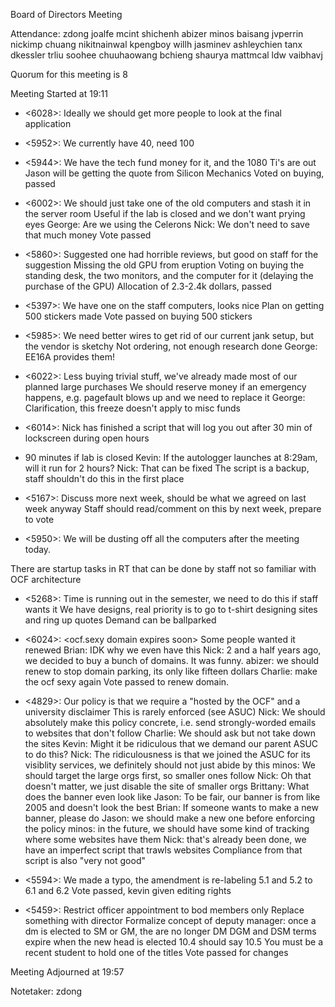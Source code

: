 Board of Directors Meeting

Attendance:
zdong
joalfe
mcint
shichenh
abizer
minos
baisang
jvperrin
nickimp
chuang
nikitnainwal
kpengboy
willh
jasminev
ashleychien
tanx
dkessler
trliu
soohee
chuuhaowang
bchieng
shaurya
mattmcal
ldw
vaibhavj

Quorum for this meeting is 8

Meeting Started at 19:11

* <6028>: <tech fund grant application>
Ideally we should get more people to look at the final application

* <5952>: <subscribe to OCF youtube channel>
We currently have 40, need 100

* <5944>: <GPU server update>
We have the tech fund money for it, and the 1080 Ti's are out
Jason will be getting the quote from Silicon Mechanics
Voted on buying, passed

* <6002>: <server room desktop>
We should just take one of the old computers and stash it in the server room
Useful if the lab is closed and we don't want prying eyes
George: Are we using the Celerons
Nick: We don't need to save that much money
Vote passed

* <5860>: <Standing desk setup>
Suggested one had horrible reviews, but good on staff for the suggestion
Missing the old GPU from eruption
Voting on buying the standing desk, the two monitors, and the computer for it (delaying the purchase of the GPU)
Allocation of 2.3-2.4k dollars, passed

* <5397>: <get laptop stickers made>
We have one on the staff computers, looks nice
Plan on getting 500 stickers made
Vote passed on buying 500 stickers

* <5985>: <Signboard cables>
We need better wires to get rid of our current jank setup, but the vendor is sketchy
Not ordering, not enough research done
George: EE16A provides them!

* <6022>: <Spending freeze>
Less buying trivial stuff, we've already made most of our planned large purchases
We should reserve money if an emergency happens, e.g. pagefault blows up and we need to replace it
George: Clarification, this freeze doesn't apply to misc funds

* <6014>: <stop locking the computers and leaving for extended times>
Nick has finished a script that will log you out after 30 min of lockscreen during open hours
+ 90 minutes if lab is closed
Kevin: If the autologger launches at 8:29am, will it run for 2 hours?
Nick: That can be fixed
The script is a backup, staff shouldn't do this in the first place

* <5167>: <refine vhost policies>
Discuss more next week, should be what we agreed on last week anyway
Staff should read/comment on this by next week, prepare to vote

* <5950>: <Kleanup Krew>
We will be dusting off all the computers after the meeting today.

There are startup tasks in RT that can be done by staff not so familiar with OCF architecture

* <5268>: <T-shirts for new staff>
Time is running out in the semester, we need to do this if staff wants it
We have designs, real priority is to go to t-shirt designing sites and ring up quotes
Demand can be ballparked

* <6024>: <ocf.sexy domain expires soon>
Some people wanted it renewed
Brian: IDK why we even have this
Nick: 2 and a half years ago, we decided to buy a bunch of domains. It was funny. 
abizer: we should renew to stop domain parking, its only like fifteen dollars
Charlie: make the ocf sexy again
Vote passed to renew domain.

* <4829>: <Discuss banner and disclaimer policy>
Our policy is that we require a "hosted by the OCF" and a university disclaimer
This is rarely enforced (see ASUC) 
Nick: We should absolutely make this policy concrete, i.e. send strongly-worded emails to websites that don't follow
Charlie: We should ask but not take down the sites
Kevin: Might it be ridiculous that we demand our parent ASUC to do this?
Nick: The ridiculousness is that we joined the ASUC for its visiblity services, we definitely should not just abide by this
minos: We should target the large orgs first, so smaller ones follow
Nick: Oh that doesn't matter, we just disable the site of smaller orgs
Brittany: What does the banner even look like
Jason: To be fair, our banner is from like 2005 and doesn't look the best
Brian: If someone wants to make a new banner, please do
Jason: we should make a new one before enforcing the policy
minos: in the future, we should have some kind of tracking where some websites have them
Nick: that's already been done, we have an imperfect script that trawls websites
Compliance from that script is also "very not good"

* <5594>: <Fix typo in constitution>
We made a typo, the amendment is re-labeling 5.1 and 5.2 to 6.1 and 6.2
Vote passed, kevin given editing rights

* <5459>: <Make fixes to officers bylaws>
Restrict officer appointment to bod members only
Replace something with director
Formalize concept of deputy manager: once a dm is elected to SM or GM, the are no longer DM
DGM and DSM terms expire when the new head is elected
10.4 should say 10.5
You must be a recent student to hold one of the titles
Vote passed for changes

Meeting Adjourned at 19:57

Notetaker: zdong
